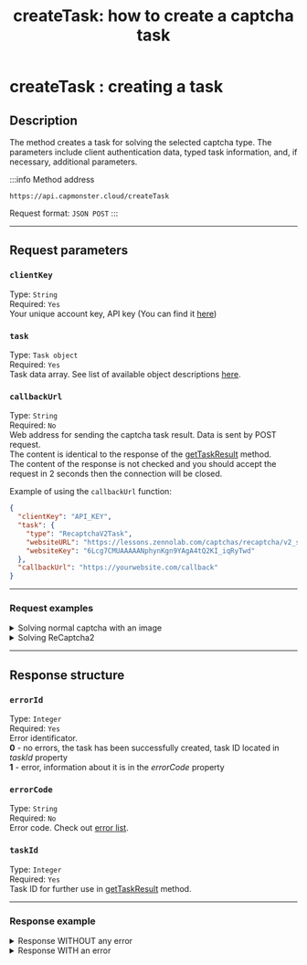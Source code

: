 ﻿---
sidebar_position: 0
sidebar_label: createTask
title: "createTask: how to create a captcha task"
description: "createTask: The method creates a task to solve captcha of a certain type. The parameters include client data for authorisation, typed task data and other additional parameters."
---

# createTask : creating a task

## Description
The method creates a task for solving the selected captcha type. The parameters include client authentication data, typed task information, and, if necessary, additional parameters.

:::info Method address
```http
https://api.capmonster.cloud/createTask
```

Request format: `JSON POST`
:::


-----
## Request parameters

### `clientKey`
Type: `String` <br />
Required: `Yes`<br />
Your unique account key, API key (You can find it [here](https://capmonster.cloud/Dashboard))

### `task`
Type: `Task object` <br />
Required: `Yes`<br />
Task data array. See list of available object descriptions [here](../../captchas).

### `callbackUrl`
Type: `String` <br />
Required: `No`<br />
Web address for sending the captcha task result. Data is sent by POST request.<br />The content is identical to the response of the [getTaskResult](./get-task-result.md) method.<br />The content of the response is not checked and you should accept the request in 2 seconds then the connection will be closed.

Example of using the `callbackUrl` function:

```json
{
  "clientKey": "API_KEY",
  "task": {
    "type": "RecaptchaV2Task",
    "websiteURL": "https://lessons.zennolab.com/captchas/recaptcha/v2_simple.php?level=high",
    "websiteKey": "6Lcg7CMUAAAAANphynKgn9YAgA4tQ2KI_iqRyTwd"
  },
  "callbackUrl": "https://yourwebsite.com/callback"
}
```

--- 

### Request examples

  <details>
    <summary>Solving normal captcha with an image</summary>

```json
    {
      "clientKey":"API_KEY",
      "task": 
      {
        "type":"ImageToTextTask",
        "body":"BASE64_BODY_HERE!"
      }
    }
```
  </details>

  <details>
    <summary>Solving ReCaptcha2</summary>

```json
    {
      "clientKey":"API_KEY",
      "task": 
      {
        "type":"RecaptchaV2Task",
        "websiteURL":"https://lessons.zennolab.com/captchas/recaptcha/v2_simple.php?level=high",
        "websiteKey":"6Lcg7CMUAAAAANphynKgn9YAgA4tQ2KI_iqRyTwd"
      }
    }
```
  </details>

-----
## Response structure

### `errorId`
Type: `Integer` <br />
Required: `Yes`<br />
Error identificator.<br />**0** - no errors, the task has been successfully created, task ID located in *taskId* property<br />**1** - error, information about it is in the *errorCode* property

### `errorCode`
Type: `String` <br />
Required: `No`<br />
Error code. Check out [error list](../api-errors.md).

### `taskId`
Type: `Integer` <br />
Required: `Yes`<br />
Task ID for further use in [getTaskResult](./get-task-result.md) method.

---

### Response example

<details>
    <summary>Response WITHOUT any error</summary>

```json
    {
      "errorId": 0,
      "taskId": 7654321
    }
```
  </details>

  <details>
    <summary>Response WITH an error</summary>

```json
    {
        "errorId": 1,
        "errorCode": "ERROR_KEY_DOES_NOT_EXIST",
        "errorDescription": "Account authorization key not found in the system or has incorrect format",
        "taskId": 0
    }
```
  </details>
